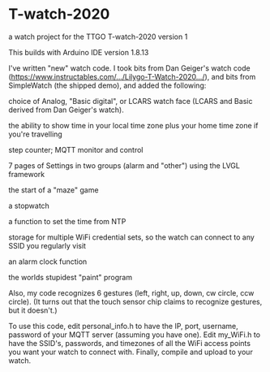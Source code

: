 # T-watch-2020
a watch project for the TTGO T-watch-2020 version 1

This builds with Arduino IDE version 1.8.13

I've written "new" watch code.
I took bits from Dan Geiger's watch code (https://www.instructables.com/.../Lilygo-T-Watch-2020.../),
and bits from SimpleWatch (the shipped demo), and added the following:

choice of Analog, "Basic digital", or LCARS watch face  (LCARS and Basic derived from Dan Geiger's watch).

the ability to show time in your local time zone plus your home time zone if you're travelling

step counter; MQTT monitor and control

7 pages of Settings in two groups (alarm and "other") using the LVGL framework

the start of a "maze" game

a stopwatch

a function to set the time from NTP

storage for multiple WiFi credential sets, so the watch can connect to any SSID you regularly visit

an alarm clock function

the worlds stupidest "paint" program

Also, my code recognizes 6 gestures (left, right, up, down, cw circle, ccw circle).
(It turns out that the touch sensor chip claims to recognize gestures, but it doesn't.)

To use this code, edit personal_info.h to have the IP, port, username, password of your MQTT server
(assuming you have one).  Edit my_WiFi.h to have the SSID's, passwords, and timezones of all the
WiFi access points you want your watch to connect with.  Finally, compile and upload to your watch.
